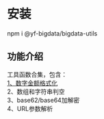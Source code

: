 <!--
 * @Author: TuXunJia
 * @Date: 2025-02-07 08:45:56
 * @LastEditors: TuXunJia
 * @LastEditTime: 2025-07-07 10:23:27
-->
# 安装
npm i @yf-bigdata/bigdata-utils

## 功能介绍
工具函数合集，包含：  
[1、数字金额格式化](/utils/numeral-utils)<br>
2、数组和字符串判空<br>
3、base62/base64加解密<br>
4、URL参数解析<br>
